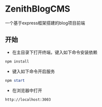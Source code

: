 # ZenithBlogCMS

一个基于express框架搭建的blog项目前端

## 开始

* 在主目录下打开终端，键入如下命令安装依赖
```powershell
npm install
```

* 键入如下命令开启服务
```powershell
npm start
```

* 在浏览器中打开
```
http://localhost:3003
```